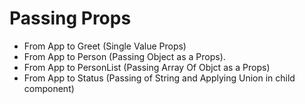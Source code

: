 # Passing Props
 - From App to Greet (Single Value Props)
 - From App to Person (Passing Object as a Props).
 - From App to PersonList (Passing Array Of Objct as a Props)
 - From App to Status (Passing of String and Applying Union in child component)